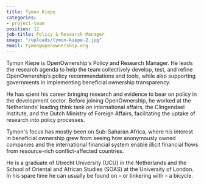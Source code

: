 ```yaml
---
title: Tymon Kiepe
categories:
- project-team
position: 12
job-title: Policy & Research Manager
image: "/uploads/tymon-kiepe-2.jpg"
email: tymon@openownership.org
---
```


Tymon Kiepe is OpenOwnership's Policy and Research Manager. He leads the research agenda to help the team collectively develop, test, and refine OpenOwnership’s policy recommendations and tools, while also supporting governments in implementing beneficial ownership transparency.

He has spent his career bringing research and evidence to bear on policy in the development sector. Before joining OpenOwnership, he worked at the Netherlands’ leading think tank on international affairs, the Clingendael Institute, and the Dutch Ministry of Foreign Affairs, facilitating the uptake of research into policy processes.

Tymon's focus has mostly been on Sub-Saharan Africa, where his interest in beneficial ownership grew from seeing how anonymously owned companies and the international financial system enable illicit financial flows from resource-rich conflict-affected countries.

He is a graduate of Utrecht University (UCU) in the Netherlands and the School of Oriental and African Studies (SOAS) at the University of London. In his spare time he can usually be found on – or tinkering with – a bicycle.
